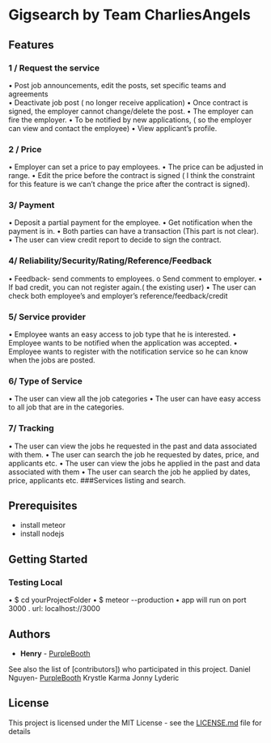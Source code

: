 # Gigsearch by Team CharliesAngels

## Features
### 1 / Request the service

  •	Post job announcements, edit the posts, set specific teams and agreements  
  •	Deactivate job post ( no longer receive application) 
  •	Once contract is signed, the employer cannot change/delete the post.
  •	The employer can fire the employer.
  •	To be notified by new applications, ( so the employer can view and contact the employee)
  •	View applicant’s profile.

### 2 / Price

  •	Employer can set a price to pay employees.
  •	The price can be adjusted in range.
  •	Edit the price before the contract is signed ( I think the constraint for this feature is we can’t change the price after the contract is signed).

### 3/ Payment

  •	Deposit a partial payment for the employee.
  •	Get notification when the payment is in.
  •	Both parties can have a transaction (This part is not clear).
  •	The user can view credit report to decide to sign the contract.

### 4/ Reliability/Security/Rating/Reference/Feedback

  •	Feedback- send comments to employees.
    o	  Send comment to employer.
  •	If bad credit, you can not register again.( the existing user)
  •	The user can check both employee’s and employer’s reference/feedback/credit

### 5/ Service provider

  •	Employee wants an easy access to job type that he is interested.
  •	Employee wants to be notified when the application was accepted. 
  •	Employee wants to register with the notification service so he can know when the jobs are posted.

### 6/ Type of Service

  •	The user can view all the job categories
  •	The user can have easy access to all job that are in the categories.	
  
### 7/ Tracking

  •	The user can view the jobs he requested in the past and data associated with them.
  •	The user can search the job he requested by dates, price, and applicants etc.
  •	The user can view the jobs he applied in the past and data associated with them
  •	The user can search the job he applied by dates, price, applicants etc.
###Services listing and search.

## Prerequisites
- install meteor 
- install nodejs
## Getting Started

### Testing Local
 • $ cd yourProjectFolder
 • $ meteor --production
 • app will run on port 3000 . url: localhost://3000
 
## Authors

* **Henry** - [PurpleBooth](https://github.com/wqook)

See also the list of [contributors]) who participated in this project.
Daniel Nguyen- [PurpleBooth](https://github.com/codeskiller)
Krystle
Karma
Jonny
Lyderic

## License

This project is licensed under the MIT License - see the [LICENSE.md](LICENSE.md) file for details 

